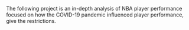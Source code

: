 The following project is an in-depth analysis of NBA player performance focused on how the COVID-19 pandemic influenced player performance, give the restrictions.
